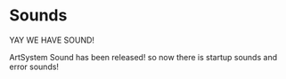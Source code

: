 # Sounds

YAY WE HAVE SOUND!

ArtSystem Sound has been released!
so now there is startup sounds and error sounds!
